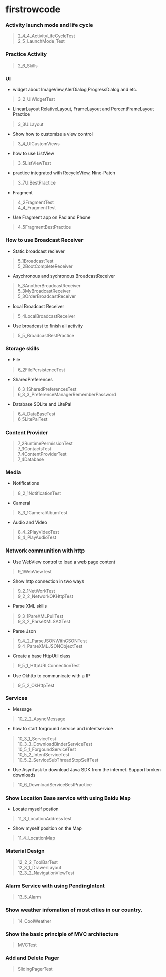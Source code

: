 # firstrowcode<br>
### Activity launch mode and life cycle<br>
>2_4_4_ActivityLifeCycleTest<br>
2_5_LaunchMode_Test<br>
### Practice Activity<br>
>2_6_Skills<br>
### UI<br>
* widget about ImageView,AlerDialog,ProgressDialog and etc.<br>
>3_2_UIWidgetTest<br>
* LinearLayout RelativeLayout, FrameLayout and PercentFrameLayout Practice<br>
>3_3UILayout    
* Show how to customize a view control<br>
> 3_4_UICustomViews<br>
* how to use ListView<br>
>3_5ListViewTest<br>
* practice integrated with RecycleView, Nine-Patch<br>
>3_7UIBestPractice<br>
* Fragment<br>
>4_2FragmentTest<br>
4_4_FragmentTest<br>
* Use Fragment app on Pad and Phone<br>
>4_5FragmentBestPractice<br>
### How to use Broadcast Receiver<br>
* Static broadcast reciever<br>
>5_1BroadcastTest<br>
5_2BootCompleteReceiver<br>
* Asychronous and sychronous BroadcastReceiver<br>
>5_3AnotherBroadcastReceiver<br>
>5_3MyBroadcastReceiver<br>
>5_3OrderBroadcastReceiver<br>
* local Broadcast Receiver<br>
>5_4LocalBroadcastReceiver<br>
* Use broadcast to finish all activity<br>
>5_5_BroadcastBestPractice<br>
### Storage skills<br>
* File<br>
>6_2FilePersistenceTest<br>
* SharedPreferences<br>
>6_3_1SharedPreferencesTest<br>
6_3_3_PreferenceManagerRememberPassword<br>
* Database SQLite and LitePal<br>
>6_4_DataBaseTest<br>
6_5LitePalTest<br>
### Content Provider<br>
>7_2RuntimePermissionTest<br>
7_3ContactsTest<br>
7_4ContentProviderTest<br>
7_4Database<br>
### Media<br>
* Notifications<br>
>8_2_1NotificationTest<br>
* Cameral<br>
>8_3_1CameralAlbumTest<br>
* Audio and Video<br>
>8_4_2PlayVideoTest<br>
8_4_PlayAudioTest<br>
### Network communition with http<br>
* Use WebView control to load a web page content<br>
>9_1WebViewTest<br>
* Show http connection in two ways<br>
>9_2_1NetWorkTest<br>
9_2_2_NetworkOKHttpTest<br>
* Parse XML skills<br>
>9_3_1PareXMLPullTest<br>
9_3_2_ParseXMLSAXTest<br>
* Parse Json<br>
>9_4_2_ParseJSONWithGSONTest<br>
9_4_ParseXMLJSONObjectTest<br>
* Create a base HttpUtil class<br>
>9_5_1_HttpURLConnectionTest<br>
* Use Okhttp to communicate with a IP<br>
>9_5_2_OkHttpTest<br>
### Services<br>
* Message<br>
>10_2_2_AsyncMessage<br>
* how to start forground service and intentservice<br>
>10_3_1_ServiceTest<br>
10_3_3_DownloadBinderServiceTest<br>
10_5_1_ForgoundServiceTest<br>
10_5_2_IntentServiceTest<br>
10_5_2_ServiceSubThreadStopSelfTest<br>
* Use AsynTask to download Java SDK from the internet. Support broken downloads<br>
>10_6_DownloadServiceBestPractice<br>
### Show Location Base service with using Baidu Map<br>
* Locate myself postion<br>
>11_3_LocationAddressTest<br>
* Show myself position on the Map<br>
>11_4_LocationMap<br>
### Material Design<br>
>12_2_2_ToolBarTest<br>
12_3_1_DrawerLayout<br>
12_3_2_NavigationViewTest<br>
### Alarm Service with using PendingIntent<br>
>13_5_Alarm<br>
### Show weather infomation of most cities in our country.<br>
>14_CoolWeather<br>
### Show the basic principle of MVC architecture<br>
>MVCTest<br>
### Add and Delete Pager<br>
>SlidingPagerTest<br>
